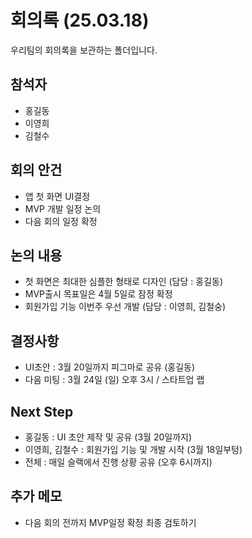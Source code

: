 # 회의록 (25.03.18)

우리팀의 회의록을 보관하는 폴더입니다.

## 참석자
- 홍길동
- 이영희
- 김철수 

## 회의 안건
- 앱 첫 화면 UI결정
- MVP 개발 일정 논의
- 다음 회의 일정 확정

## 논의 내용
- 첫 화면은 최대한 심플한 형태로 디자인 (담당 : 홍길동)
- MVP출시 목표일은 4월 5일로 잠정 확정
- 회원가입 기능 이번주 우선 개발 (담당 : 이영희, 김철숭)

## 결정사항
- UI초안 : 3월 20일까지 피그마로 공유 (홍길동)
- 다음 미팅 : 3월 24일 (일) 오후 3시 / 스타트업 랩

## Next Step
- 홍길동 : UI 초안 제작 및 공유 (3월 20일까지)
- 이영희, 김철수 : 회원가입 기능 및 개발 시작 (3월 18일부텅)
- 전체 : 매일 슬랙에서 진행 상황 공유 (오후 6시까지)

## 추가 메모
- 다음 회의 전까지 MVP일정 확정 최종 검토하기
